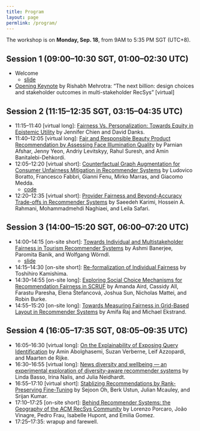 ```yaml
---
title: Program
layout: page
permlink: /program/
---
```


The workshop is on **Monday, Sep. 18**, from 9AM to 5:35 PM SGT (UTC+8).

## Session 1 (09:00–10:30 SGT, 01:00–02:30 UTC)

* Welcome
    * [slide](slide-opening.pdf)
* [Opening Keynote](../keynote/) by Rishabh Mehrotra: “The next billion: design choices and stakeholder outcomes in multi-stakeholder RecSys” [virtual]

## Session 2 (11:15–12:35 SGT, 03:15–04:35 UTC)

* 11:15–11:40 [virtual long]: [Fairness Vs. Personalization: Towards Equity in Epistemic Utility](https://www.researchgate.net/publication/373819920_Fairness_Vs_Personalization_Towards_Equity_in_Epistemic_Utility) by Jennifer Chien and David Danks.
* 11:40–12:05 [virtual long]: [Fair and Responsible Beauty Product Recommendation by Assessing Face Illumination Quality](https://arxiv.org/abs/2309.04022) by Parnian Afshar, Jenny Yeon, Andriy Levitskyy, Rahul Suresh, and Amin Banitalebi-Dehkordi.
* 12:05–12:20 [virtual short]: [Counterfactual Graph Augmentation for Consumer Unfairness Mitigation in Recommender Systems](https://arxiv.org/abs/2308.12083) by Ludovico Boratto, Francesco Fabbri, Gianni Fenu, Mirko Marras, and Giacomo Medda.
	* [code](https://github.com/jackmedda/RS-BGExplainer/tree/cikm2023)
* 12:20–12:35 [virtual short]: [Provider Fairness and Beyond-Accuracy Trade-offs in Recommender Systems](https://arxiv.org/abs/2309.04250) by Saeedeh Karimi, Hossein A. Rahmani, Mohammadmehdi Naghiaei, and Leila Safari.

## Session 3 (14:00–15:20 SGT, 06:00–07:20 UTC)

* 14:00–14:15 [on-site short]: [Towards Individual and Multistakeholder Fairness in Tourism Recommender Systems](https://arxiv.org/abs/2309.02052) by Ashmi Banerjee, Paromita Banik, and Wolfgang Wörndl.
	* [slide](slide-banerjee.pdf)
* 14:15–14:30 [on-site short]: [Re-formalization of Individual Fairness](https://arxiv.org/abs/2309.05521) by Toshihiro Kamishima.
* 14:30–14:55 [on-site long]: [Exploring Social Choice Mechanisms for Recommendation Fairness in SCRUF](https://arxiv.org/abs/2309.08621) by Amanda Aird, Cassidy All, Farastu Paresha, Elena Štefancová, Joshua Sun, Nicholas Mattei, and Robin Burke.
* 14:55–15:20 [on-site long]: [Towards Measuring Fairness in Grid-Based Layout in Recommender Systems](https://arxiv.org/abs/2309.10271) by Amifa Raj and Michael Ekstrand.

## Session 4 (16:05–17:35 SGT, 08:05–09:35 UTC)

* 16:05–16:30 [virtual long]: [On the Explainability of Exposing Query Identification](https://drive.google.com/file/d/1muADnOXwmC_VJvhKwgBceOCvb2tGkjph/view) by Amin Abolghasemi, Suzan Verberne, Leif Azzopardi, and Maarten de Rijke.
* 16:30–16:55 [virtual long]: [News diversity and wellbeing — an experimental exploration of diversity-aware recommender systems](http://dx.doi.org/10.13140/RG.2.2.19737.60003) by Linda Basso, Irina Nalis, and Julia Neidhardt.
* 16:55–17:10 [virtual short]: [Stablizing Recommendations by Rank-Preserving Fine-Tuning](https://github.com/sejoonoh/sejoonoh.github.io/blob/master/files/FINEST_FAccTRec_2023.pdf) by Sejoon Oh, Berk Ustun, Julian Mcauley, and Srijan Kumar.
* 17:10–17:25 [on-site short]: [Behind Recommender Systems: the Geography of the ACM RecSys Community](https://arxiv.org/abs/2309.03512) by Lorenzo Porcaro, João Vinagre, Pedro Frau, Isabelle Hupont, and Emilia Gomez.
* 17:25–17:35: wrapup and farewell.
